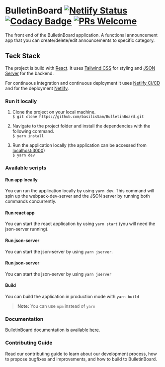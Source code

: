 # BulletinBoard [![Netlify Status](https://api.netlify.com/api/v1/badges/dc3241dc-6f77-4d51-b8b6-928516ef2e56/deploy-status)](https://app.netlify.com/sites/zealous-mcclintock-9eb20d/deploys) [![Codacy Badge](https://app.codacy.com/project/badge/Grade/c6bffae0f3144168b8e9b7101edb59dd)](https://www.codacy.com/gh/basilisSam/E-Commerce/dashboard?utm_source=github.com&utm_medium=referral&utm_content=basilisSam/E-Commerce&utm_campaign=Badge_Grade) [![PRs Welcome](https://img.shields.io/badge/PRs-welcome-brightgreen.svg)](https://github.com/apavlidi/IT_API/wiki/How-to-contribute)

The front end of the BulletinBoard application. A functional announcement app that you can create/delete/edit announcements to specific category.

## Teck Stack

The project is build with [React](https://reactjs.org/). It uses [Tailwind CSS](https://tailwindcss.com/) for styling and [JSON Server](https://www.npmjs.com/package/json-server) for the backend.

For continuous integration and continuous deployment it uses [Netlify CI/CD](https://www.netlify.com/) and for the deployment [Netlify](https://www.netlify.com/).

### Run it locally

1. Clone the project on your local machine. <br/>
   `$ git clone https://github.com/basilisSam/BulletinBoard.git`

2. Navigate to the project folder and install the dependencies with the following command. <br/>
   `$ yarn install`

3. Run the application locally (the application can be accessed from [localhost:3000](http://localhost:3000/)) <br/>
   `$ yarn dev`

### Available scripts

#### Run app locally

You can run the application locally by using `yarn dev`. This command will spin up the webpack-dev-server and the JSON server by running both commands concurrently.

#### Run react app

You can start the react application by using `yarn start` (you will need the json-server running).

#### Run json-server

You can start the json-server by using `yarn jserver`.

#### Run json-server

You can start the json-server by using `yarn jserver`

#### Build

You can build the application in production mode with `yarn build`

> **Note:** You can use `npm` instead of `yarn`

### Documentation

BulletinBoard documentation is available [here](https://github.com/basilisSam/BulletinBoard/wiki).

### Contributing Guide

Read our contributing guide to learn about our development process, how to propose bugfixes and improvements, and how to build to BulletinBoard.
